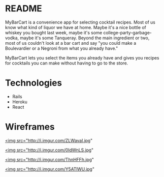 # README

MyBarCart is a convenience app for selecting cocktail recipes.  Most of us know what kind of liquor we have at home.  Maybe it's a nice bottle of whiskey you bought last week, maybe it's some college-party-garbage-vodka, maybe it's some Tanqueray.  Beyond the main ingredient or two, most of us couldn't look at a bar cart and say "you could make a Boulevardier or a Negroni from what you already have."

MyBarCart lets you select the items you already have and gives you recipes for cocktails you can make without having to go to the store.

# Technologies

* Rails
* Heroku
* React

# Wireframes


<a href="http://imgur.com/ZLWaval"><img src="http://i.imgur.com/ZLWaval.jpg" </a>

<a href="http://imgur.com/0IdWnLS"><img src="http://i.imgur.com/0IdWnLS.jpg" </a>

<a href="http://imgur.com/ThnHFFh"><img src="http://i.imgur.com/ThnHFFh.jpg" </a>

<a href="http://imgur.com/Y5ATlWU"><img src="http://i.imgur.com/Y5ATlWU.jpg" </a>

